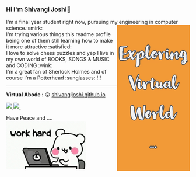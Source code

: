 ### Hi I'm Shivangi Joshi👋               
<p>I'm a final year student right now, pursuing my engineering in computer science.:smirk: <em><img src="captured.gif" width="200" height="400" align='right'></em></br>
I'm trying various things this readme profile being one of them still learning how to make it more attractive :satisfied:</br>
I love to solve chess puzzles and yep I live in my own world of BOOKS, SONGS & MUSIC and CODING :wink:  </br>
I'm a great fan of Sherlock Holmes and of course I'm a Potterhead :sunglasses: !!!</p>                                         

____________________________________________________________________________________________________________________________________________
 
**Virtual Abode :**  :stuck_out_tongue_winking_eye:   [shivangijoshi.github.io ][bar]  

[bar]: shivangijoshi.github.io       

<a href="https://www.linkedin.com/in/shivangi-joshi-30b879165/">
    <img src="https://img.shields.io/badge/linkedin-%230077B5.svg?&style=for-the-badge&logo=linkedin&logoColor=white" />
  </a>  <a href="https://shivangi-joshi.medium.com"> <img src="https://img.shields.io/badge/medium-%2312100E.svg?&style=for-the-badge&logo=medium&logoColor=white"/>
  </a> &nbsp;&nbsp;
 <p>Have Peace and ....<img src="for-github.gif"  align='center'></p>
